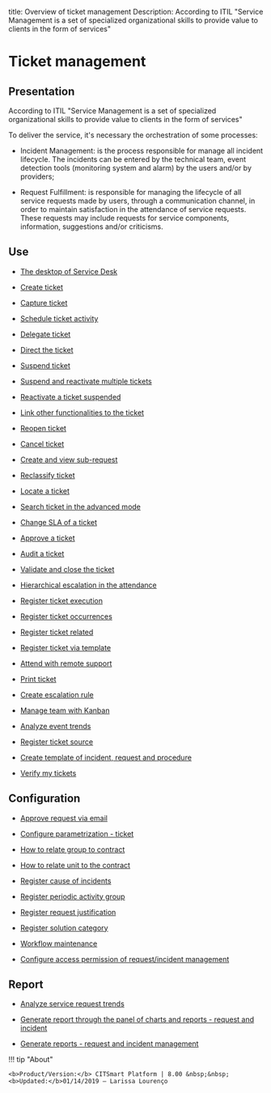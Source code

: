 title: Overview of ticket management
Description: According to ITIL "Service Management is a set of specialized organizational skills to provide value to clients in the form of services"
# Ticket management

Presentation
----------------

According to ITIL "Service Management is a set of specialized organizational
skills to provide value to clients in the form of services"

To deliver the service, it's necessary the orchestration of some processes:

-   Incident Management: is the process responsible for manage all incident
    lifecycle. The incidents can be entered by the technical team, event
    detection tools (monitoring system and alarm) by the users and/or by
    providers;

-   Request Fulfillment: is responsible for managing the lifecycle of all
    service requests made by users, through a communication channel, in order to
    maintain satisfaction in the attendance of service requests. These requests
    may include requests for service components, information, suggestions and/or
    criticisms.

Use
-------

- [The desktop of Service Desk](/en-us/citsmart-platform-8/processes/tickets/use/desktop-of-service-desk.html)

- [Create ticket](/en-us/citsmart-platform-8/processes/tickets/use/create-ticket.html)

- [Capture ticket](/en-us/citsmart-platform-8/processes/tickets/use/capture-ticket.html)

- [Schedule ticket activity](/en-us/citsmart-platform-8/processes/tickets/use/schedule-ticket-activity.html)

- [Delegate ticket](/en-us/citsmart-platform-8/processes/tickets/use/delegate-ticket.html)

- [Direct the ticket](/en-us/citsmart-platform-8/processes/tickets/use/direct-the-ticket.html)

- [Suspend ticket](/en-us/citsmart-platform-8/processes/tickets/use/suspend-ticket.html)

- [Suspend and reactivate multiple tickets](/en-us/citsmart-platform-8/processes/tickets/use/suspend-and-reactivate-tickets.html)

- [Reactivate a ticket suspended](/en-us/citsmart-platform-8/processes/tickets/use/reactivate-a-ticket-suspended.html)

- [Link other functionalities to the ticket](/en-us/citsmart-platform-8/processes/tickets/use/link-other-functionalities-to-the-ticket.html)

- [Reopen ticket](/en-us/citsmart-platform-8/processes/tickets/use/reopen-ticket.html)

- [Cancel ticket](/en-us/citsmart-platform-8/processes/tickets/use/cancel-ticket.html)

- [Create and view sub-request](/en-us/citsmart-platform-8/processes/tickets/use/create-and-view-sub-request.html)

- [Reclassify ticket](/en-us/citsmart-platform-8/processes/tickets/use/reclassify-ticket.html)

- [Locate a ticket](/en-us/citsmart-platform-8/processes/tickets/use/locate-a-ticket.html)

- [Search ticket in the advanced mode](/en-us/citsmart-platform-8/processes/tickets/use/search-ticket-in-the-advanced-mode.html)

- [Change SLA of a ticket](/en-us/citsmart-platform-8/processes/tickets/use/change-SLA-of-a-ticket.html)

- [Approve a ticket](/en-us/citsmart-platform-8/processes/tickets/use/approve-a-ticket.html)

- [Audit a ticket](/en-us/citsmart-platform-8/processes/tickets/use/audit-a-ticket.html)

- [Validate and close the ticket](/en-us/citsmart-platform-8/processes/tickets/use/validate-ticket.html)

- [Hierarchical escalation in the attendance](/en-us/citsmart-platform-8/processes/tickets/use/hierarchical-escalation-in-the-attendance.html)

- [Register ticket execution](/en-us/citsmart-platform-8/processes/tickets/use/register-ticket-execution.html)

- [Register ticket occurrences](/en-us/citsmart-platform-8/processes/tickets/use/register-ticket-occurrences.html)

- [Register ticket related](/en-us/citsmart-platform-8/processes/tickets/use/register-ticket-related.html)

- [Register ticket via template](/en-us/citsmart-platform-8/processes/tickets/use/register-ticket-via-template.html)

- [Attend with remote support](/en-us/citsmart-platform-8/processes/tickets/use/attend-with-remote-support.html)

- [Print ticket](/en-us/citsmart-platform-8/processes/tickets/use/print-ticket.html)

- [Create escalation rule](/en-us/citsmart-platform-8/processes/tickets/use/create-escalation-rule.html)

- [Manage team with Kanban](/en-us/citsmart-platform-8/processes/tickets/use/manage-a-ticket-with-Kanban.html)

- [Analyze event trends](/en-us/citsmart-platform-8/processes/tickets/use/analyze-event-trends.html)

- [Register ticket source](/en-us/citsmart-platform-8/processes/tickets/use/register-ticket-source.html)

- [Create template of incident, request and procedure](/en-us/citsmart-platform-8/processes/tickets/configuration/create-template-of-ticket.html)

- [Verify my tickets](/en-us/citsmart-platform-8/processes/tickets/use/verify-my-tickets.html)

Configuration
-----------------

- [Approve request via email](/en-us/citsmart-platform-8/processes/tickets/configuration/approve-request-via-email.html)

- [Configure parametrization - ticket](/en-us/citsmart-platform-8/platform-administration/parameters-list/configure-parametrization-ticket.html)

- [How to relate group to contract](/en-us/citsmart-platform-8/processes/tickets/configuration/relate-group-to-contract.html)

- [How to relate unit to the contract](/en-us/citsmart-platform-8/processes/tickets/configuration/relate-unit-to-contract.html)

- [Register cause of incidents](/en-us/citsmart-platform-8/processes/portfolio-and-catalog/configuration/register-cause-incidents.html)

- [Register periodic activity group](/en-us/citsmart-platform-8/additional-features/automation-of-operation/configuration/periodic-activity-group.html)

- [Register request justification](/en-us/citsmart-platform-8/processes/portfolio-and-catalog/configuration/register-request-justification.html)

- [Register solution category](/en-us/citsmart-platform-8/processes/portfolio-and-catalog/configuration/register-solution-category.html)

- [Workflow maintenance](/en-us/citsmart-platform-8/platform-administration/flow-maintenance/workflow-maintenance.html)

- [Configure access permission of request/incident management](/en-us/citsmart-platform-8/processes/tickets/configuration/access-ticket-management.html)

Report
----------

- [Analyze service request trends](/en-us/citsmart-platform-8/processes/tickets/use/analyse-service-request-trends.html)

- [Generate report through the panel of charts and reports - request and incident](/en-us/citsmart-platform-8/processes/tickets/use/generate-report-through-the-panel-of-charts.html)

- [Generate reports -  request and incident management](/en-us/citsmart-platform-8/processes/tickets/use/generate-reports-tickets.html)

!!! tip "About"

    <b>Product/Version:</b> CITSmart Platform | 8.00 &nbsp;&nbsp;
    <b>Updated:</b>01/14/2019 – Larissa Lourenço
